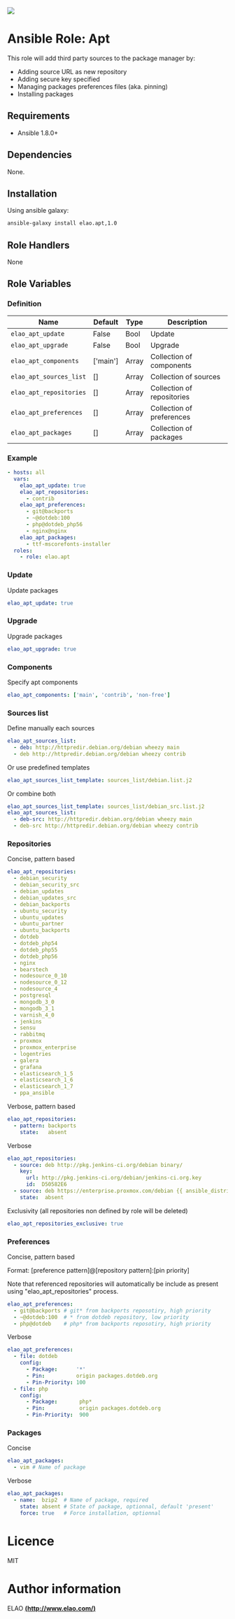 <img src="http://www.elao.com/images/corpo/logo_red_small.png"/>

# Ansible Role: Apt

This role will add third party sources to the package manager by:
- Adding source URL as new repository
- Adding secure key specified
- Managing packages preferences files (aka. pinning)
- Installing packages

## Requirements

- Ansible 1.8.0+

## Dependencies

None.

## Installation

Using ansible galaxy:

```bash
ansible-galaxy install elao.apt,1.0
```

## Role Handlers

None

## Role Variables

### Definition

| Name                    | Default  | Type  | Description                |
| ----------------------- | -------- | ----- | -------------------------- |
| `elao_apt_update`       | False    | Bool  | Update                     |
| `elao_apt_upgrade`      | False    | Bool  | Upgrade                    |
| `elao_apt_components`   | ['main'] | Array | Collection of components   |
| `elao_apt_sources_list` | []       | Array | Collection of sources      |
| `elao_apt_repositories` | []       | Array | Collection of repositories |
| `elao_apt_preferences`  | []       | Array | Collection of preferences  |
| `elao_apt_packages`     | []       | Array | Collection of packages     |

### Example

```yaml
- hosts: all
  vars:
    elao_apt_update: true
    elao_apt_repositories:
      - contrib
    elao_apt_preferences:
      - git@backports
      - ~@dotdeb:100
      - php@dotdeb_php56
      - nginx@nginx
    elao_apt_packages:
      - ttf-mscorefonts-installer
  roles:
    - role: elao.apt
```

### Update

Update packages

```yaml
elao_apt_update: true
```

### Upgrade

Upgrade packages

```yaml
elao_apt_upgrade: true
```

### Components

Specify apt components

```yaml
elao_apt_components: ['main', 'contrib', 'non-free']
```

### Sources list

Define manually each sources

```yaml
elao_apt_sources_list:
  - deb: http://httpredir.debian.org/debian wheezy main
  - deb http://httpredir.debian.org/debian wheezy contrib
```

Or use predefined templates

```yaml
elao_apt_sources_list_template: sources_list/debian.list.j2
```

Or combine both

```yaml
elao_apt_sources_list_template: sources_list/debian_src.list.j2
elao_apt_sources_list:
  - deb-src: http://httpredir.debian.org/debian wheezy main
  - deb-src http://httpredir.debian.org/debian wheezy contrib
```

### Repositories

Concise, pattern based

```yaml
elao_apt_repositories:
  - debian_security
  - debian_security_src
  - debian_updates
  - debian_updates_src
  - debian_backports
  - ubuntu_security
  - ubuntu_updates
  - ubuntu_partner
  - ubuntu_backports
  - dotdeb
  - dotdeb_php54
  - dotdeb_php55
  - dotdeb_php56
  - nginx
  - bearstech
  - nodesource_0_10
  - nodesource_0_12
  - nodesource_4
  - postgresql
  - mongodb_3_0
  - mongodb_3_1
  - varnish_4_0
  - jenkins
  - sensu
  - rabbitmq
  - proxmox
  - proxmox_enterprise
  - logentries
  - galera
  - grafana
  - elasticsearch_1_5
  - elasticsearch_1_6
  - elasticsearch_1_7
  - ppa_ansible
```

Verbose, pattern based

```yaml
elao_apt_repositories:
  - pattern: backports
    state:   absent
```

Verbose

```yaml
elao_apt_repositories:
  - source: deb http://pkg.jenkins-ci.org/debian binary/
    key:
      url: http://pkg.jenkins-ci.org/debian/jenkins-ci.org.key
      id:  D50582E6
  - source: deb https://enterprise.proxmox.com/debian {{ ansible_distribution_release }} pve-enterprise
    state:  absent
```

Exclusivity (all repositories non defined by role will be deleted)

```yaml
elao_apt_repositories_exclusive: true
```

### Preferences

Concise, pattern based

Format: [preference pattern]@[repository pattern]:[pin priority]

Note that referenced repositories will automatically be include as present using "elao_apt_repositories" process.

```yaml
elao_apt_preferences:
  - git@backports # git* from backports reposotiry, high priority
  - ~@dotdeb:100  # * from dotdeb repository, low priority
  - php@dotdeb    # php* from backports reposotiry, high priority
```

Verbose

```yaml
elao_apt_preferences:
  - file: dotdeb
    config:
      - Package:      '*'
      - Pin:          origin packages.dotdeb.org
      - Pin-Priority: 100
  - file: php
    config:
      - Package:       php*
      - Pin:           origin packages.dotdeb.org
      - Pin-Priority:  900
```

### Packages

Concise

```yaml
elao_apt_packages:
  - vim # Name of package
```

Verbose

```yaml
elao_apt_packages:
  - name:  bzip2  # Name of package, required
    state: absent # State of package, optionnal, default 'present'
    force: true   # Force installation, optionnal
```

# Licence

MIT

# Author information

ELAO [**(http://www.elao.com/)**](http://www.elao.com)
